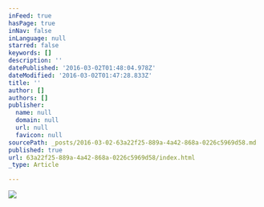 ```yaml
---
inFeed: true
hasPage: true
inNav: false
inLanguage: null
starred: false
keywords: []
description: ''
datePublished: '2016-03-02T01:48:04.978Z'
dateModified: '2016-03-02T01:47:28.833Z'
title: ''
author: []
authors: []
publisher:
  name: null
  domain: null
  url: null
  favicon: null
sourcePath: _posts/2016-03-02-63a22f25-889a-4a42-868a-0226c5969d58.md
published: true
url: 63a22f25-889a-4a42-868a-0226c5969d58/index.html
_type: Article

---
```

![](https://the-grid-user-content.s3-us-west-2.amazonaws.com/0cd136b9-cb30-453d-bff2-74602a3a42b8.jpg)